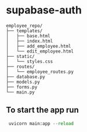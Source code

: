 # supabase-auth

```
employee_repo/
├── templates/
│   ├── base.html
│   ├── index.html  
│   ├── add_employee.html
│   └── edit_employee.html
├── static/
│   └── styles.css
├── routes/
│   └── employee_routes.py
├── database.py
├── models.py
├── forms.py
└── main.py
```
## To start the app run
```python
 uvicorn main:app --reload
```